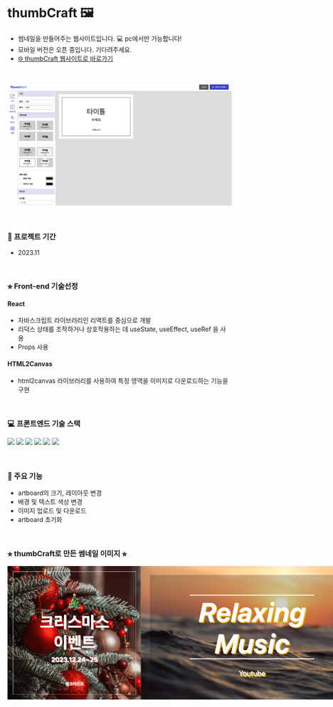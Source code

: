 # thumbCraft 🖼
- 썸네일을 만들어주는 웹사이트입니다. 💻️ pc에서만 가능합니다!
- 모바일 버전은 오픈 중입니다. 기다려주세요.
- [🌐 thumbCraft 웹사이트로 바로가기](https://stupendous-caramel-85564d.netlify.app/)
<br>

![thumbCraft 화면 이미지](./readme_img/bg.png)

<br>

### 📅 프로젝트 기간 
- 2023.11

<br>

### ⭐︎ Front-end 기술선정

#### React
- 자바스크립트 라이브러리인 리액트를 중심으로 개발
- 리덕스 상태를 조작하거나 상호작용하는 데 useState, useEffect, useRef 을 사용
- Props 사용

#### HTML2Canvas
- html2canvas 라이브러리를 사용하여 특정 영역을 이미지로 다운로드하는 기능을 구현

<br>

### 💻️ 프론트엔드 기술 스택
<p>
  <img src="https://img.shields.io/badge/react-61DAFB?style=for-the-badge&logo=react&logoColor=white">
  <img src="https://img.shields.io/badge/redux-764ABC?style=for-the-badge&logo=redux&logoColor=white">
  <img src="https://img.shields.io/badge/html5-E34F26?style=for-the-badge&logo=html5&logoColor=white">
  <img src="https://img.shields.io/badge/css3-1572B6?style=for-the-badge&logo=css3&logoColor=white">
  <img src="https://img.shields.io/badge/javascript-F7DF1E?style=for-the-badge&logo=javascript&logoColor=black">
  <img src="https://img.shields.io/badge/jquery-0769AD?style=for-the-badge&logo=jquery&logoColor=white">
</p>


<br>

### 🔧 주요 기능
- artboard의 크기, 레이아웃 변경
- 배경 및 텍스트 색상 변경 
- 이미지 업로드 및 다운로드
- artboard 초기화

<br>

### ⭐︎ thumbCraft로 만든 썸네일 이미지 ⭐︎
<div style="display:flex;">
  <img src="./readme_img/thumb01.png" alt="thumbCraft 썸네일 이미지" width="300" height="300">
  <img src="./readme_img/thumb02.png" alt="thumbCraft 썸네일 이미지" width="500" height="300">
</div>
